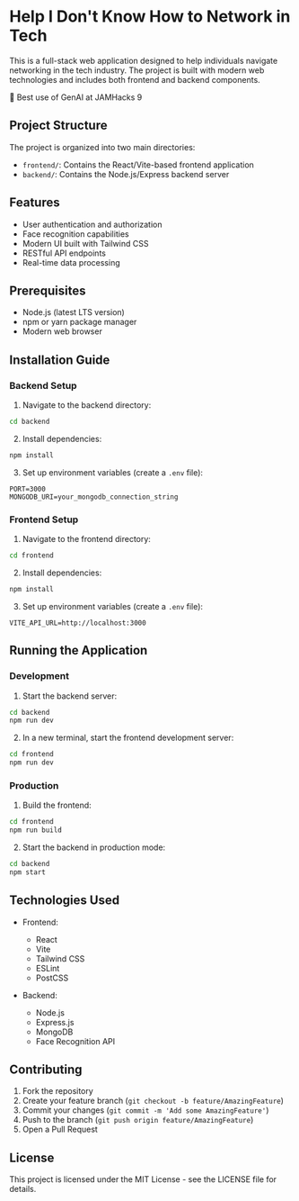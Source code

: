 # Help I Don't Know How to Network in Tech

This is a full-stack web application designed to help individuals navigate networking in the tech industry. The project is built with modern web technologies and includes both frontend and backend components.

👑 Best use of GenAI at JAMHacks 9

## Project Structure

The project is organized into two main directories:

- `frontend/`: Contains the React/Vite-based frontend application
- `backend/`: Contains the Node.js/Express backend server

## Features

- User authentication and authorization
- Face recognition capabilities
- Modern UI built with Tailwind CSS
- RESTful API endpoints
- Real-time data processing

## Prerequisites

- Node.js (latest LTS version)
- npm or yarn package manager
- Modern web browser

## Installation Guide

### Backend Setup

1. Navigate to the backend directory:
```bash
cd backend
```

2. Install dependencies:
```bash
npm install
```

3. Set up environment variables (create a `.env` file):
```
PORT=3000
MONGODB_URI=your_mongodb_connection_string
```

### Frontend Setup

1. Navigate to the frontend directory:
```bash
cd frontend
```

2. Install dependencies:
```bash
npm install
```

3. Set up environment variables (create a `.env` file):
```
VITE_API_URL=http://localhost:3000
```

## Running the Application

### Development

1. Start the backend server:
```bash
cd backend
npm run dev
```

2. In a new terminal, start the frontend development server:
```bash
cd frontend
npm run dev
```

### Production

1. Build the frontend:
```bash
cd frontend
npm run build
```

2. Start the backend in production mode:
```bash
cd backend
npm start
```

## Technologies Used

- Frontend:
  - React
  - Vite
  - Tailwind CSS
  - ESLint
  - PostCSS

- Backend:
  - Node.js
  - Express.js
  - MongoDB
  - Face Recognition API

## Contributing

1. Fork the repository
2. Create your feature branch (`git checkout -b feature/AmazingFeature`)
3. Commit your changes (`git commit -m 'Add some AmazingFeature'`)
4. Push to the branch (`git push origin feature/AmazingFeature`)
5. Open a Pull Request

## License

This project is licensed under the MIT License - see the LICENSE file for details.

